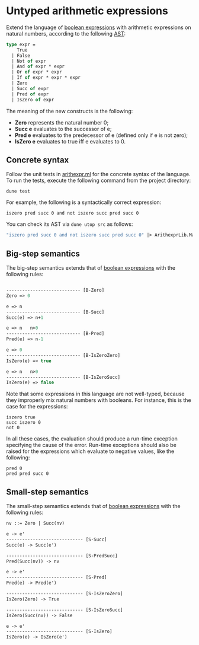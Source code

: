 # Untyped arithmetic expressions

Extend the language of [boolean expressions](../andboolexpr) with arithmetic expressions on natural numbers,
according to the following [AST](src/ast.ml):
```ocaml
type expr =
    True
  | False
  | Not of expr
  | And of expr * expr
  | Or of expr * expr
  | If of expr * expr * expr
  | Zero
  | Succ of expr
  | Pred of expr
  | IsZero of expr
```
The meaning of the new constructs is the following:
- **Zero** represents the natural number 0;
- **Succ e** evaluates to the successor of e;
- **Pred e** evaluates to the predecessor of e (defined only if e is not zero);
- **IsZero e** evaluates to true iff e evaluates to 0.

## Concrete syntax

Follow the unit tests in [arithexpr.ml](test/arithexpr.ml) for the concrete syntax of the language. 
To run the tests, execute the following command from the project directory:
```
dune test
```
For example, the following is a syntactically correct expression:
```
iszero pred succ 0 and not iszero succ pred succ 0
```
You can check its AST via `dune utop src` as follows:
```ocaml
"iszero pred succ 0 and not iszero succ pred succ 0" |> ArithexprLib.Main.parse;;
```

## Big-step semantics

The big-step semantics extends that of [boolean expressions](../andboolexpr#big-step-semantics) with the following rules:
```ocaml

---------------------------- [B-Zero]
Zero => 0

e => n
---------------------------- [B-Succ]
Succ(e) => n+1

e => n   n>0
---------------------------- [B-Pred]
Pred(e) => n-1

e => 0
---------------------------- [B-IsZeroZero]
IsZero(e) => true

e => n   n>0
---------------------------- [B-IsZeroSucc]
IsZero(e) => false
```

Note that some expressions in this language are not well-typed, because they improperly mix natural numbers with booleans.
For instance, this is the case for the expressions:
```
iszero true
succ iszero 0
not 0
```
In all these cases, the evaluation should produce a run-time exception specifying the cause of the error.
Run-time exceptions should also be raised for the expressions which evaluate to negative values, like the following:
```
pred 0
pred pred succ 0
```

## Small-step semantics

The small-step semantics extends that of [boolean expressions](../andboolexpr#small-step-semantics) with the following rules:
```ocaml
nv ::= Zero | Succ(nv)

e -> e'
----------------------------- [S-Succ]
Succ(e) -> Succ(e') 

----------------------------- [S-PredSucc]
Pred(Succ(nv)) -> nv 

e -> e'
----------------------------- [S-Pred]
Pred(e) -> Pred(e') 

----------------------------- [S-IsZeroZero]
IsZero(Zero) -> True

----------------------------- [S-IsZeroSucc]
IsZero(Succ(nv)) -> False 

e -> e'
----------------------------- [S-IsZero]
IsZero(e) -> IsZero(e') 
```
